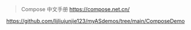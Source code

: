 > Compose 中文手册 https://compose.net.cn/

https://github.com/ljjliujunjie123/myASdemos/tree/main/ComposeDemo